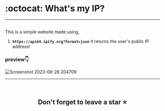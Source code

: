 # :octocat: What's my IP?
<hr />
<br />
This is a simple website made using,

1. <b>`https://api64.ipify.org?format=json`</b>  It returns the user's public IP address!


### preview👇
![Screenshot 2023-08-26 204709](https://github.com/yashdoshi12/What_Is_My_IP/assets/39629707/27b201fb-dbc4-43a7-ab5f-08fec74314b2)

<hr />
<br />

## <div align="center">Don't forget to leave a star ⭐️</div>

